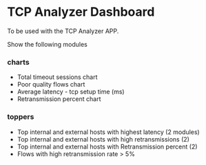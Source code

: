 # TCP Analyzer Dashboard

To be used with the TCP Analyzer APP.


Show the following modules 

### charts

* Total timeout sessions chart
* Poor quality flows chart
* Average latency - tcp setup time (ms)
* Retransmission percent chart 

### toppers

* Top internal and external hosts with highest latency (2 modules) 
* Top internal and external hosts with high retransmissions (2)
* Top internal and external hosts with Retransmission percent (2)
* Flows with high retransmission rate > 5% 







